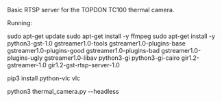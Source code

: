 Basic RTSP server for the TOPDON TC100 thermal camera.

Running:


sudo apt-get update
sudo apt-get install -y ffmpeg
sudo apt-get install -y python3-gst-1.0 gstreamer1.0-tools gstreamer1.0-plugins-base gstreamer1.0-plugins-good gstreamer1.0-plugins-bad gstreamer1.0-plugins-ugly gstreamer1.0-libav python3-gi python3-gi-cairo gir1.2-gstreamer-1.0 gir1.2-gst-rtsp-server-1.0


pip3 install python-vlc vlc

python3 thermal_camera.py --headless
